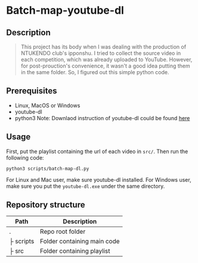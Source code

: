 # Batch-map-youtube-dl
## Description
> This project has its body when I was dealing with the production of NTUKENDO club's ipponshu. I tried to collect the source video in each competition, which was already uploaded to YouTube. However, for post-prouction's convenience, it wasn't a good idea putting them in the same folder. So, I figured out this simple python code.

## Prerequisites
- Linux, MacOS or Windows
- youtube-dl
- python3
Note: Downlaod instruction of youtube-dl could be found [here](http://ytdl-org.github.io/youtube-dl/download.html)

## Usage
First, put the playlist containing the url of each video in `src/`. Then run the following code:
```
python3 scripts/batch-map-dl.py
```
For Linux and Mac user, make sure youtube-dl installed.
For Windows user, make sure you put the `youtube-dl.exe` under the same directory.

## Repository structure
| Path | Description |
| -------- | -------- |
| .     | Repo root folder |
| ├ scripts | Folder containing main code |
| ├ src | Folder containing playlist |
